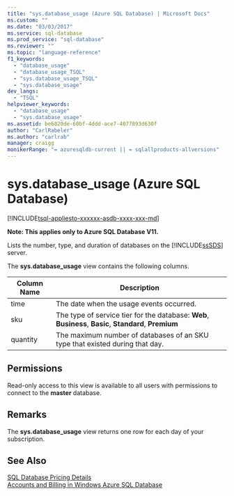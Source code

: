 ```yaml
---
title: "sys.database_usage (Azure SQL Database) | Microsoft Docs"
ms.custom: ""
ms.date: "03/03/2017"
ms.service: sql-database
ms.prod_service: "sql-database"
ms.reviewer: ""
ms.topic: "language-reference"
f1_keywords: 
  - "database_usage"
  - "database_usage_TSQL"
  - "sys.database_usage_TSQL"
  - "sys.database_usage"
dev_langs: 
  - "TSQL"
helpviewer_keywords: 
  - "database_usage"
  - "sys.database_usage"
ms.assetid: be6820de-60bf-4ddd-ace7-4077893d630f
author: "CarlRabeler"
ms.author: "carlrab"
manager: craigg
monikerRange: "= azuresqldb-current || = sqlallproducts-allversions"
---
```

# sys.database_usage (Azure SQL Database)
[!INCLUDE[tsql-appliesto-xxxxxx-asdb-xxxx-xxx-md](../../includes/tsql-appliesto-xxxxxx-asdb-xxxx-xxx-md.md)]

  **Note: This applies only to Azure SQL Database V11.**  
  
 Lists the number, type, and duration of databases on the [!INCLUDE[ssSDS](../../includes/sssds-md.md)] server.  
  
 The **sys.database_usage** view contains the following columns.  
  
|Column Name|Description|  
|-----------------|-----------------|  
|time|The date when the usage events occurred.|  
|sku|The type of service tier for the database: **Web**, **Business**, **Basic**, **Standard**, **Premium**|  
|quantity|The maximum number of databases of an SKU type that existed during that day.|  
  
## Permissions  
 Read-only access to this view is available to all users with permissions to connect to the **master** database.  
  
## Remarks  
 The **sys.database_usage** view returns one row for each day of your subscription.  
  
## See Also  
 [SQL Database Pricing Details](https://go.microsoft.com/fwlink/?LinkID=394978)   
 [Accounts and Billing in Windows Azure SQL Database](https://msdn.microsoft.com/library/windowsazure/ee621788.aspx)  
  
  
